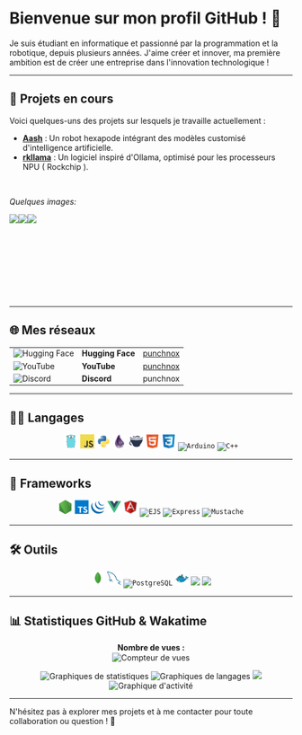 # Bienvenue sur mon profil GitHub ! 👋

Je suis étudiant en informatique et passionné par la programmation et la robotique, depuis plusieurs années.
J'aime créer et innover, ma première ambition est de créer une entreprise dans l'innovation technologique !

---

## 🔧 Projets en cours

Voici quelques-uns des projets sur lesquels je travaille actuellement :

- **[Aash](https://github.com/notpunchnox/hexa)** : Un robot hexapode intégrant des modèles customisé d'intelligence artificielle.
- **[rkllama](https://github.com/notpunchnox/rkllama)** : Un logiciel inspiré d'Ollama, optimisé pour les processeurs NPU ( Rockchip ).
</br>

*_Quelques images:_*

<div style="display: flex; flex-direction: row">
  <img height="150" src="https://github.com/NotPunchnox/hexa/blob/main/medias/robot_vu_de_face.jpg?raw=true"/>
  <img height="150" src="https://github.com/NotPunchnox/hexa/raw/main/medias/TurnZ.gif"/>
  <img height="150" src="https://github.com/NotPunchnox/hexa/raw/main/medias/robot.jpg"/>
</div>

---

## 🌐 Mes réseaux
<table> <tr> <td><img src="https://huggingface.co/datasets/huggingface/brand-assets/resolve/main/hf-logo.png" alt="Hugging Face" height="25" /></td> <td><strong>Hugging Face</strong></td> <td><a href="https://huggingface.co/punchnox" target="_blank">punchnox</a></td> </tr> <tr> <td><img src="https://cdn-icons-png.flaticon.com/512/1384/1384060.png" alt="YouTube" height="25" /></td> <td><strong>YouTube</strong></td> <td><a href="https://www.youtube.com/@punchnox5827" target="_blank">punchnox</a></td> </tr> <tr> <td><img src="https://upload.wikimedia.org/wikipedia/fr/thumb/4/4f/Discord_Logo_sans_texte.svg/1818px-Discord_Logo_sans_texte.svg.png" alt="Discord" height="25" /></td> <td><strong>Discord</strong></td> <td>punchnox</td> </tr> </table>

---

## 👨‍💻 Langages

<p align="center">
  <code><img height="25" src="https://raw.githubusercontent.com/devicons/devicon/master/icons/go/go-original.svg" alt="Go"></code>
  <code><img height="25" src="https://raw.githubusercontent.com/github/explore/80688e429a7d4ef2fca1e82350fe8e3517d3494d/topics/javascript/javascript.png" alt="JavaScript"></code>
  <code><img height="25" src="https://raw.githubusercontent.com/devicons/devicon/master/icons/python/python-original.svg" alt="Python"></code>
  <code><img height="25" src="https://raw.githubusercontent.com/devicons/devicon/master/icons/elixir/elixir-original.svg" alt="Elixir"></code>
  <code><img height="25" src="https://raw.githubusercontent.com/devicons/devicon/master/icons/coffeescript/coffeescript-original.svg" alt="CoffeeScript"></code>
  <code><img height="25" src="https://raw.githubusercontent.com/devicons/devicon/master/icons/html5/html5-original.svg" alt="HTML5"></code>
  <code><img height="25" src="https://raw.githubusercontent.com/devicons/devicon/master/icons/css3/css3-original.svg" alt="CSS3"></code>
  <code><img height="25" src="https://upload.wikimedia.org/wikipedia/commons/thumb/8/87/Arduino_Logo.svg/1200px-Arduino_Logo.svg.png" alt="Arduino"></code>
  <code><img height="25" src="https://imgs.search.brave.com/u83zgPaxYxkGaK1WIFN0F4exm74kdThjIGMgMGkEAZ8/rs:fit:860:0:0/g:ce/aHR0cHM6Ly9pc29j/cHAub3JnL2ZpbGVz/L2ltZy9jcHBfbG9n/by5wbmc" alt="C++"></code>
</p>

---

## 🔬 Frameworks

<p align="center">
  <code><img height="25" src="https://raw.githubusercontent.com/devicons/devicon/master/icons/nodejs/nodejs-original.svg" alt="Node.js"></code>
  <code><img height="25" src="https://raw.githubusercontent.com/devicons/devicon/master/icons/typescript/typescript-plain.svg" alt="TypeScript"></code>
  <code><img height="25" src="https://raw.githubusercontent.com/devicons/devicon/master/icons/jquery/jquery-original.svg" alt="jQuery"></code>
  <code><img height="25" src="https://raw.githubusercontent.com/devicons/devicon/master/icons/vuejs/vuejs-original.svg" alt="Vue.js"></code>
  <code><img height="25" src="https://github.com/devicons/devicon/blob/master/icons/angularjs/angularjs-original.svg" alt="Angular"></code>
  <code><img height="25" src="https://cdn.icon-icons.com/icons2/2107/PNG/512/file_type_ejs_icon_130626.png" alt="EJS"></code>
  <code><img height="25" src="https://w7.pngwing.com/pngs/925/447/png-transparent-express-js-node-js-javascript-mongodb-node-js-text-trademark-logo.png" alt="Express"></code>
  <code><img height="25" src="https://geedew.com/assets/uploads/2012/10/mustacheimage.png" alt="Mustache"></code>
</p>

---

## 🛠️ Outils

<p align="center">
    <code><img height="25" src="https://raw.githubusercontent.com/devicons/devicon/master/icons/mongodb/mongodb-original.svg" alt="MongoDB"></code>
    <code><img height="25" src="https://raw.githubusercontent.com/devicons/devicon/master/icons/mysql/mysql-original.svg" alt="MySQL"></code>
    <code><img height="25" src="https://imgs.search.brave.com/o2KfgiyLIAHVHlC8yrS88DN1mR4cmaLZgrj0Cywl29s/rs:fit:860:0:0:0/g:ce/aHR0cHM6Ly9jZG4u/aWNvbi1pY29ucy5j/b20vaWNvbnMyLzI2/OTkvUE5HLzk2L2Zp/Z21hX2xvZ29faWNv/bl8xNzAxNTcucG5n" alt="PostgreSQL"></code>
    <code><img height="25" src="https://github.com/devicons/devicon/blob/master/icons/docker/docker-original.svg" alt="Docker"></code>
    <code><img height="25" src="https://i0.wp.com/goodtech.info/wp-content/uploads/2016/07/MariaDB-Logo-reverse-wht-text-square-web-072315-4c4.png?fit=200%2C200&ssl=1"></code>
    <code><img height="25" src="https://sedona.fr/wp-content/uploads/2024/04/Ollama.png"></code>
</p>

---

## 📊 Statistiques GitHub & Wakatime
<div align="center">
    <p align="center">
        <strong>Nombre de vues :</strong><br>
        <img src="https://profile-counter.glitch.me/NotPunchnox/count.svg" align="center" alt="Compteur de vues" />
    </p>
</div>
<div align="center">
  <img src="https://github-readme-stats.vercel.app/api?username=notpunchnox&hide_title=false&hide_rank=false&show_icons=true&rank_icon=github&include_all_commits=true&count_private=true&disable_animations=false&theme=dracula&locale=en&hide_border=true&order=1" height="150" alt="Graphiques de statistiques"  />
  <img src="https://github-readme-stats.vercel.app/api/top-langs?username=notpunchnox&locale=en&hide_title=false&layout=compact&card_width=320&langs_count=5&theme=dracula&hide_border=true&order=2" height="150" alt="Graphiques de langages"  />
  <img src="https://github-readme-stats.vercel.app/api/wakatime?username=NotPunchnox&theme=dracula&count_private=true&hide_border=true">
  <img src="https://github-readme-activity-graph.vercel.app/graph?username=notpunchnox&radius=16&theme=react&area=true&order=5" height="300" alt="Graphique d'activité"  />
</div>

---

N'hésitez pas à explorer mes projets et à me contacter pour toute collaboration ou question ! 🚀

